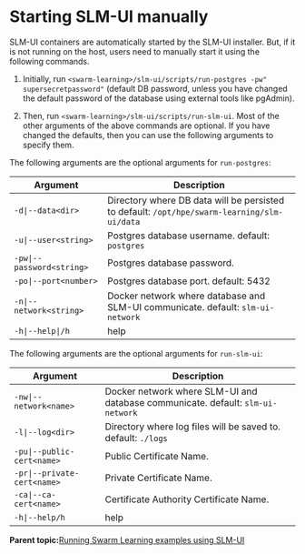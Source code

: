 # Starting SLM-UI manually 

SLM-UI containers are automatically started by the SLM-UI installer. But, if it is not running on the host, users need to manually start it using the following commands.

1.  Initially, run `<swarm-learning>/slm-ui/scripts/run-postgres -pw" supersecretpassword"` \(default DB password, unless you have changed the default password of the database using external tools like pgAdmin\).

2.  Then, run `<swarm-learning>/slm-ui/scripts/run-slm-ui`. Most of the other arguments of the above commands are optional. If you have changed the defaults, then you can use the following arguments to specify them.

The following arguments are the optional arguments for `run-postgres`:

|Argument|Description|
|--------|-----------|
|<code>-d&vert;--data</code>`<dir>`| Directory where DB data will be persisted to default: `/opt/hpe/swarm-learning/slm-ui/data`|
|<code>-u&vert;--user</code>`<string>`|Postgres database username. default: `postgres`|
|<code>-pw&vert;--password</code>`<string>`|Postgres database password.|
|<code>-po&vert;--port</code>`<number>`|Postgres database port. default: 5432|
|<code>-n&vert;--network</code>`<string>`|Docker network where database and SLM-UI communicate. default: `slm-ui-network`|
|<code>-h&vert;--help&vert;/</code>`h`|help|

The following arguments are the optional arguments for `run-slm-ui`:

|Argument|Description|
|--------|-----------|
|<code>-nw&vert;--network</code>`<name>`|Docker network where SLM-UI and database communicate. default: `slm-ui-network`|
|<code>-l&vert;--log</code>`<dir>`|Directory where log files will be saved to. default: `./logs`|
|<code>-pu&vert;--public-cert</code>`<name>`|Public Certificate Name.|
|<code>-pr&vert;--private-cert</code>`<name>`|Private Certificate Name.|
|<code>-ca&vert;--ca-cert</code>`<name>`|Certificate Authority Certificate Name.|
|<code>-h&vert;--help</code>`/h`|help|

**Parent topic:**[Running Swarm Learning examples using SLM-UI](Running_Swarm_Learning_examples_using_SLM-UI.md)

